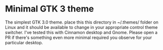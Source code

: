# Minimal GTK 3 theme

The simplest GTK 3.0 theme. place this this directory in ~/.themes/ folder on Linux and it should be available to change in your appropriate control theme switcher. I've tested this with Cinnamon desktop and Gnome. Please open a PR if there's something even more minimal required you observe for your particular desktop.
